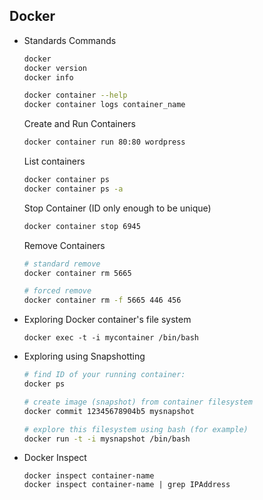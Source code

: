 ## Docker

- Standards Commands

  ```bash
  docker
  docker version
  docker info
  ```

  ```bash
  docker container --help
  docker container logs container_name
  ```

  Create and Run Containers

  ```bash
  docker container run 80:80 wordpress
  ```

  List containers

  ```bash
  docker container ps
  docker container ps -a
  ```
  Stop Container (ID only enough to be unique)

  ```bash
  docker container stop 6945
  ```

  Remove Containers

  ```bash
  # standard remove
  docker container rm 5665 
  
  # forced remove
  docker container rm -f 5665 446 456
  ```

- Exploring Docker container's file system

  ```
  docker exec -t -i mycontainer /bin/bash
  ```

- Exploring using Snapshotting

  ```bash
  # find ID of your running container:
  docker ps
  
  # create image (snapshot) from container filesystem
  docker commit 12345678904b5 mysnapshot
  
  # explore this filesystem using bash (for example)
  docker run -t -i mysnapshot /bin/bash
  ```

- Docker Inspect

  ```
  docker inspect container-name
  docker inspect container-name | grep IPAddress
  ```

  